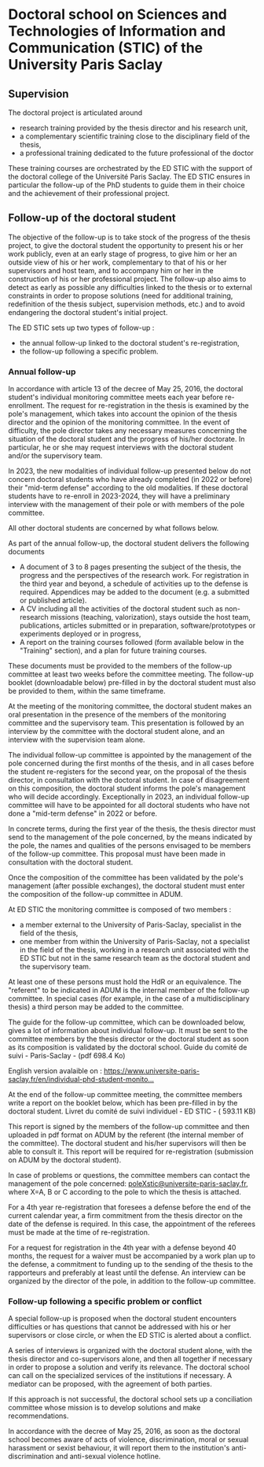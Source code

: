 # Doctoral school on Sciences and Technologies of Information and Communication (STIC) of the University Paris Saclay

## Supervision

The doctoral project is articulated around

- research training provided by the thesis director and his research unit,  
- a complementary scientific training close to the disciplinary field of the thesis,
- a professional training dedicated to the future professional of the doctor

These training courses are orchestrated by the ED STIC with the support of the doctoral college of the Université Paris Saclay. The ED STIC ensures in particular the follow-up of the PhD students to guide them in their choice and the achievement of their professional project.

## Follow-up of the doctoral student

The objective of the follow-up is to take stock of the progress of the thesis project, to give the doctoral student the opportunity to present his or her work publicly, even at an early stage of progress, to give him or her an outside view of his or her work, complementary to that of his or her supervisors and host team, and to accompany him or her in the construction of his or her professional project. The follow-up also aims to detect as early as possible any difficulties linked to the thesis or to external constraints in order to propose solutions (need for additional training, redefinition of the thesis subject, supervision methods, etc.) and to avoid endangering the doctoral student's initial project.

The ED STIC sets up two types of follow-up :

- the annual follow-up linked to the doctoral student's re-registration,
- the follow-up following a specific problem.

### Annual follow-up

In accordance with article 13 of the decree of May 25, 2016, the doctoral student's individual monitoring committee meets each year before re-enrollment. The request for re-registration in the thesis is examined by the pole's management, which takes into account the opinion of the thesis director and the opinion of the monitoring committee. In the event of difficulty, the pole director takes any necessary measures concerning the situation of the doctoral student and the progress of his/her doctorate. In particular, he or she may request interviews with the doctoral student and/or the supervisory team.

In 2023, the new modalities of individual follow-up presented below do not concern doctoral students who have already completed (in 2022 or before) their "mid-term defense" according to the old modalities. If these doctoral students have to re-enroll in 2023-2024, they will have a preliminary interview with the management of their pole or with members of the pole committee.

All other doctoral students are concerned by what follows below.

As part of the annual follow-up, the doctoral student delivers the following documents

- A document of 3 to 8 pages presenting the subject of the thesis, the progress and the perspectives of the research work. For registration in the third year and beyond, a schedule of activities up to the defense is required. Appendices may be added to the document (e.g. a submitted or published article).
- A CV including all the activities of the doctoral student such as non-research missions (teaching, valorization), stays outside the host team, publications, articles submitted or in preparation, software/prototypes or experiments deployed or in progress,
- A report on the training courses followed (form available below in the "Training" section), and a plan for future training courses.

These documents must be provided to the members of the follow-up committee at least two weeks before the committee meeting. The follow-up booklet (downloadable below) pre-filled in by the doctoral student must also be provided to them, within the same timeframe.

At the meeting of the monitoring committee, the doctoral student makes an oral presentation in the presence of the members of the monitoring committee and the supervisory team. This presentation is followed by an interview by the committee with the doctoral student alone, and an interview with the supervision team alone.

The individual follow-up committee is appointed by the management of the pole concerned during the first months of the thesis, and in all cases before the student re-registers for the second year, on the proposal of the thesis director, in consultation with the doctoral student. In case of disagreement on this composition, the doctoral student informs the pole's management who will decide accordingly. Exceptionally in 2023, an individual follow-up committee will have to be appointed for all doctoral students who have not done a "mid-term defense" in 2022 or before.

In concrete terms, during the first year of the thesis, the thesis director must send to the management of the pole concerned, by the means indicated by the pole, the names and qualities of the persons envisaged to be members of the follow-up committee. This proposal must have been made in consultation with the doctoral student.

Once the composition of the committee has been validated by the pole's management (after possible exchanges), the doctoral student must enter the composition of the follow-up committee in ADUM.

At ED STIC the monitoring committee is composed of two members :

- a member external to the University of Paris-Saclay, specialist in the field of the thesis,
- one member from within the University of Paris-Saclay, not a specialist in the field of the thesis, working in a research unit associated with the ED STIC but not in the same research team as the doctoral student and the supervisory team.

At least one of these persons must hold the HdR or an equivalence. The "referent" to be indicated in ADUM is the internal member of the follow-up committee. In special cases (for example, in the case of a multidisciplinary thesis) a third person may be added to the committee.

The guide for the follow-up committee, which can be downloaded below, gives a lot of information about individual follow-up. It must be sent to the committee members by the thesis director or the doctoral student as soon as its composition is validated by the doctoral school.
Guide du comité de suivi - Paris-Saclay - (pdf 698.4 Ko)
 
English version avalaible on : https://www.universite-paris-saclay.fr/en/individual-phd-student-monito…

At the end of the follow-up committee meeting, the committee members write a report on the booklet below, which has been pre-filled in by the doctoral student.
Livret du comité de suivi individuel - ED STIC - ( 593.11 KB)

This report is signed by the members of the follow-up committee and then uploaded in pdf format on ADUM by the referent (the internal member of the committee). The doctoral student and his/her supervisors will then be able to consult it. This report will be required for re-registration (submission on ADUM by the doctoral student).

In case of problems or questions, the committee members can contact the management of the pole concerned: poleXstic@universite-paris-saclay.fr, where X=A, B or C according to the pole to which the thesis is attached.

For a 4th year re-registration that foresees a defense before the end of the current calendar year, a firm commitment from the thesis director on the date of the defense is required. In this case, the appointment of the referees must be made at the time of re-registration.

For a request for registration in the 4th year with a defense beyond 40 months, the request for a waiver must be accompanied by a work plan up to the defense, a commitment to funding up to the sending of the thesis to the rapporteurs and preferably at least until the defense.  An interview can be organized by the director of the pole, in addition to the follow-up committee.

### Follow-up following a specific problem or conflict

A special follow-up is proposed when the doctoral student encounters difficulties or has questions that cannot be addressed with his or her supervisors or close circle, or when the ED STIC is alerted about a conflict.

A series of interviews is organized with the doctoral student alone, with the thesis director and co-supervisors alone, and then all together if necessary in order to propose a solution and verify its relevance. The doctoral school can call on the specialized services of the institutions if necessary. A mediator can be proposed, with the agreement of both parties.  

If this approach is not successful, the doctoral school sets up a conciliation committee whose mission is to develop solutions and make recommendations.

In accordance with the decree of May 25, 2016, as soon as the doctoral school becomes aware of acts of violence, discrimination, moral or sexual harassment or sexist behaviour, it will report them to the institution's anti-discrimination and anti-sexual violence hotline.
